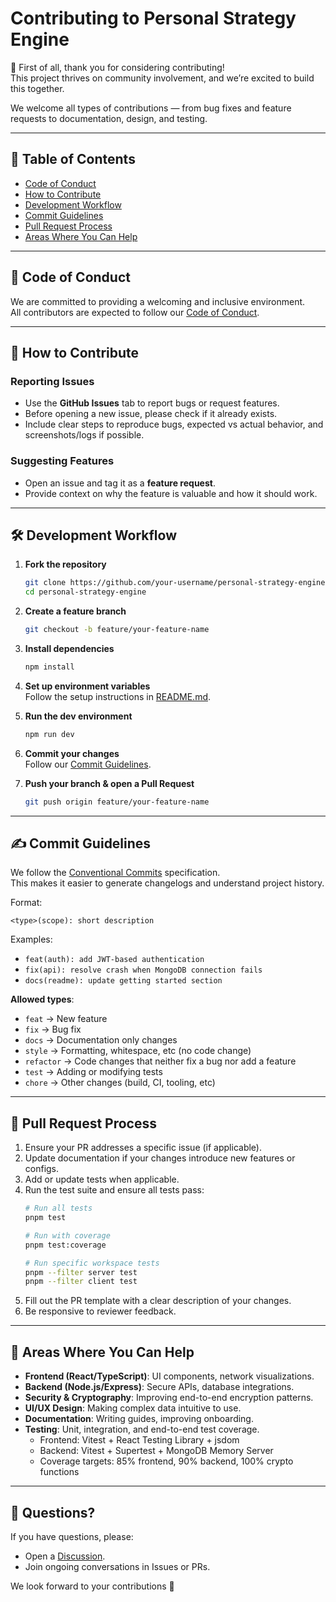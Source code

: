 # Contributing to Personal Strategy Engine

🙏 First of all, thank you for considering contributing!  
This project thrives on community involvement, and we’re excited to build this together.  

We welcome all types of contributions — from bug fixes and feature requests to documentation, design, and testing.  

---

## 📖 Table of Contents
- [Code of Conduct](#-code-of-conduct)
- [How to Contribute](#-how-to-contribute)
- [Development Workflow](#-development-workflow)
- [Commit Guidelines](#-commit-guidelines)
- [Pull Request Process](#-pull-request-process)
- [Areas Where You Can Help](#-areas-where-you-can-help)

---

## 📜 Code of Conduct
We are committed to providing a welcoming and inclusive environment.  
All contributors are expected to follow our [Code of Conduct](CODE_OF_CONDUCT.md).  

---

## 🤝 How to Contribute

### Reporting Issues
- Use the **GitHub Issues** tab to report bugs or request features.  
- Before opening a new issue, please check if it already exists.  
- Include clear steps to reproduce bugs, expected vs actual behavior, and screenshots/logs if possible.  

### Suggesting Features
- Open an issue and tag it as a **feature request**.  
- Provide context on why the feature is valuable and how it should work.  

---

## 🛠️ Development Workflow

1. **Fork the repository**  
   ```bash
   git clone https://github.com/your-username/personal-strategy-engine.git
   cd personal-strategy-engine
   ```

2. **Create a feature branch**  
   ```bash
   git checkout -b feature/your-feature-name
   ```

3. **Install dependencies**  
   ```bash
   npm install
   ```

4. **Set up environment variables**  
   Follow the setup instructions in [README.md](README.md).

5. **Run the dev environment**  
   ```bash
   npm run dev
   ```

6. **Commit your changes**  
   Follow our [Commit Guidelines](#-commit-guidelines).

7. **Push your branch & open a Pull Request**  
   ```bash
   git push origin feature/your-feature-name
   ```

---

## ✍️ Commit Guidelines

We follow the [Conventional Commits](https://www.conventionalcommits.org/) specification.  
This makes it easier to generate changelogs and understand project history.

Format:
```
<type>(scope): short description
```

Examples:
- `feat(auth): add JWT-based authentication`
- `fix(api): resolve crash when MongoDB connection fails`
- `docs(readme): update getting started section`

**Allowed types**:
- `feat` → New feature  
- `fix` → Bug fix  
- `docs` → Documentation only changes  
- `style` → Formatting, whitespace, etc (no code change)  
- `refactor` → Code changes that neither fix a bug nor add a feature  
- `test` → Adding or modifying tests  
- `chore` → Other changes (build, CI, tooling, etc)  

---

## 🔀 Pull Request Process

1. Ensure your PR addresses a specific issue (if applicable).  
2. Update documentation if your changes introduce new features or configs.  
3. Add or update tests when applicable.  
4. Run the test suite and ensure all tests pass:
   ```bash
   # Run all tests
   pnpm test
   
   # Run with coverage
   pnpm test:coverage
   
   # Run specific workspace tests
   pnpm --filter server test
   pnpm --filter client test
   ```  
5. Fill out the PR template with a clear description of your changes.  
6. Be responsive to reviewer feedback.  

---

## 🌟 Areas Where You Can Help

- **Frontend (React/TypeScript)**: UI components, network visualizations.  
- **Backend (Node.js/Express)**: Secure APIs, database integrations.  
- **Security & Cryptography**: Improving end-to-end encryption patterns.  
- **UI/UX Design**: Making complex data intuitive to use.  
- **Documentation**: Writing guides, improving onboarding.  
- **Testing**: Unit, integration, and end-to-end test coverage.
  - Frontend: Vitest + React Testing Library + jsdom
  - Backend: Vitest + Supertest + MongoDB Memory Server  
  - Coverage targets: 85% frontend, 90% backend, 100% crypto functions  

---

## 💬 Questions?

If you have questions, please:  
- Open a [Discussion](https://github.com/your-username/personal-strategy-engine/discussions).  
- Join ongoing conversations in Issues or PRs.  

We look forward to your contributions 🚀  
